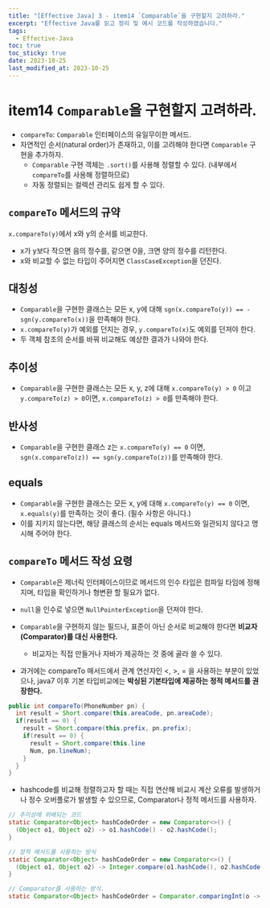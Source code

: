 ```yaml
---
title: "[Effective Java] 3 - item14 `Comparable`을 구현할지 고려하라."
excerpt: "Effective Java를 읽고 정리 및 예시 코드를 작성하였습니다."
tags:
  - Effective-Java
toc: true
toc_sticky: true
date: 2023-10-25
last_modified_at: 2023-10-25
---
```


# item14 `Comparable`을 구현할지 고려하라.

- `compareTo`: `Comparable` 인터페이스의 유일무이한 메서드.
- 자연적인 순서(natural order)가 존재하고, 이를 고려해야 한다면 `Comparable` 구현을 추가하자.
	- `Comparable` 구현 객체는 `.sort()`를 사용해 정렬할 수 있다. (내부에서 `compareTo`를 사용해 정렬하므로)
	- 자동 정렬되는 컬렉션 관리도 쉽게 할 수 있다.


## `compareTo` 메서드의 규약

`x.compareTo(y)`에서 x와 y의 순서를 비교한다. 

- x가 y보다 작으면 음의 정수를, 같으면 0을, 크면 양의 정수를 리턴한다.  
- x와 비교할 수 없는 타입이 주어지면 `ClassCaseException`을 던진다.


## 대칭성

- `Comparable`을 구현한 클래스는 모든 x, y에 대해 `sgn(x.compareTo(y)) == -sgn(y.compareTo(x))`을 만족해야 한다.
- `x.compareTo(y)`가 예외를 던지는 경우, `y.compareTo(x)`도 예외를 던져야 한다.
- 두 객체 참조의 순서를 바꿔 비교해도 예상한 결과가 나와야 한다.

## 추이성

- `Comparable`을 구현한 클래스는 모든 x, y, z에 대해 `x.compareTo(y) > 0` 이고 `y.compareTo(z) > 0`이면, `x.compareTo(z) > 0`를 만족해야 한다.

## 반사성

- `Comparable`을 구현한 클래스 z는 `x.compareTo(y) == 0` 이면, `sgn(x.compareTo(z)) == sgn(y.compareTo(z))`를 만족해야 한다.

## equals

- `Comparable`을 구현한 클래스는 모든 x, y에 대해 `x.compareTo(y) == 0` 이면, `x.equals(y)`를 만족하는 것이 좋다. (필수 사항은 아니다.)  
- 이를 지키지 않는다면, 해당 클래스의 순서는 equals 메서드와 일관되지 않다고 명시해 주어야 한다.


## `compareTo` 메서드 작성 요령

- `Comparable`은 제너릭 인터페이스이므로 메서드의 인수 타입은 컴파일 타임에 정해지며, 타입을 확인하거나 형변환 할 필요가 없다.
- `null`을 인수로 넣으면 `NullPointerException`을 던져야 한다.
- `Comparable`을 구현하지 않는 필드나, 표준이 아닌 순서로 비교해야 한다면 **비교자(Comparator)를 대신 사용한다.**
	- 비교자는 직접 만들거나 자바가 제공하는 것 중에 골라 쓸 수 있다.

- 과거에는 compareTo 매서드에서 관계 연산자인 <, >, = 을 사용하는 부분이 있었으나, java7 이후 기본 타입비교에는 **박싱된 기본타입에 제공하는 정적 메서드를 권장한다.**

```java
public int compareTo(PhoneNumber pn) {  
  int result = Short.compare(this.areaCode, pn.areaCode);  
  if(result == 0) {  
    result = Short.compare(this.prefix, pn.prefix);  
    if(result == 0) {  
      result = Short.compare(this.line  
      Num, pn.lineNum);  
    }  
  }  
}
```

- hashcode를 비교해 정렬하고자 할 때는 직접 연산해 비교시 계산 오류를 발생하거나 정수 오버플로가 발생할 수 있으므로, Comparator나 정적 메서드를 사용하자.

```java
// 추이성에 위배되는 코드 
static Comparator<Object> hashCodeOrder = new Comparator<>() {  
  (Object o1, Object o2) -> o1.hashCode() - o2.hashCode();  
}

// 정적 메서드를 사용하는 방식
static Comparator<Object> hashCodeOrder = new Comparator<>() {  
  (Object o1, Object o2) -> Integer.compare(o1.hashCode(), o2.hashCode())  
}

// Comparator를 사용하는 방식.
static Comparator<Object> hashCodeOrder = Comparator.comparingInt(o -> o.hashCode());
```